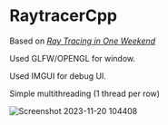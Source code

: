 # RaytracerCpp
Based on [_Ray Tracing in One Weekend_](https://raytracing.github.io/books/RayTracingInOneWeekend.html)

Used GLFW/OPENGL for window.

Used IMGUI for debug UI.

Simple multithreading (1 thread per row)

![Screenshot 2023-11-20 104408](https://github.com/suranjanRedtail/RaytracerCpp/assets/78081677/15d24b89-769c-44ba-b7ec-111b56d2b1e9)
